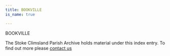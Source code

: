 ```yaml
---
title: BOOKVILLE
is_name: true

---
```


BOOKVILLE


The Stoke Climsland Parish Archive holds material under this index entry. To find out more please [contact us](/contact/)
